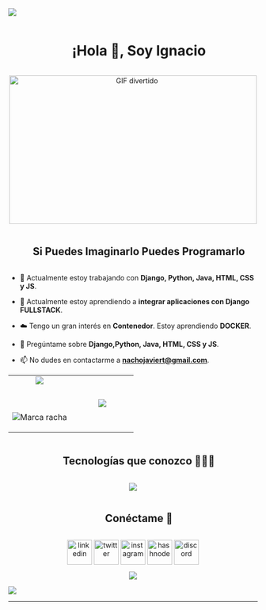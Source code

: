 <!--horizontal divider(gradiant)-->
<img src="https://user-images.githubusercontent.com/73097560/115834477-dbab4500-a447-11eb-908a-139a6edaec5c.gif">

<!--h1 without bottom border-->
<div id="user-content-toc">
  <ul align="center">
    <summary><h1 style="display: inline-block">¡Hola 👋, Soy Ignacio </h1></summary>
  </ul>
</div>

<!--- snake -->
<div align="center">
  <img src="https://media3.giphy.com/media/v1.Y2lkPTc5MGI3NjExdjBpZWhpdGFjZnlibm9uaTZzazNjZ2picnVsYm9pcnpta3d5dDZ5ciZlcD12MV9pbnRlcm5hbF9naWZfYnlfaWQmY3Q9Zw/137EaR4vAOCn1S/giphy.gif" alt="GIF divertido" width="500" height="300">

 
</div>

<!--h2 sin borde inferior-->
<div id="user-content-toc">
  <ul align="center">
    <summary><h2 style="display: inline-block">Si Puedes Imaginarlo Puedes Programarlo</h2></summary>
  </ul>
</div>

<!--Introducción-->
- 🔭 Actualmente estoy trabajando con **Django,  Python, Java, HTML, CSS y JS**.

- 🌱 Actualmente estoy aprendiendo a **integrar aplicaciones con Django FULLSTACK**.

- ☁️ Tengo un gran interés en **Contenedor**. Estoy aprendiendo **DOCKER**.
  
- 💬 Pregúntame sobre **Django,Python, Java, HTML, CSS y JS**.

- 📫 No dudes en contactarme a **nachojaviert@gmail.com**.


<!--- estadísticas y trofeos (inicio) -->
<p align="center">
  <!--- estadísticas (inicio) -->
<table align="center">
<tr border="none">
<td width="50%" align="center">
  
  <img align="center" src="https://github-readme-stats.vercel.app/api?username=RazeZor&theme=radical&show_icons=true&count_private=true" />

  <br></br>
  <img title="🔥 Ver estadísticas de tu racha en git.io/streak-stats" alt="Marca racha" src="https://github-readme-streak-stats.herokuapp.com/?        username=RazeZor&theme=dark&hide_border=false" /> 
</td>

<td width="50%" align="center">
  
  <img align="center" src="https://github-readme-stats.anuraghazra1.vercel.app/api/top-langs/?username=RazeZor&theme=dark&hide_border=false&no-bg=true&no-frame=true&langs_count=20"/>
  
  </td>
</tr>
</table>
<!--- estadísticas (fin) -->

      
<!--- estadísticas (fin) -->


<!--h2 sin borde inferior-->
<div id="user-content-toc">
  <ul align="center">
    <summary><h2 style="display: inline-block">Tecnologías que conozco 👨🏻‍💻</h2></summary>
  </ul>
</div>

<!-- iconos de tecnologías -->
<p align="center">
  <a href="https://skillicons.dev">
    <img src="https://skillicons.dev/icons?i=html,css,js,python,java,kotlin,php,vb,ts,git,github,mysql,sqlite3,firebase,redhat,django,angular,astro,vscode&perline=14" />

</a>
</p>

<!-- Conectarme -->
<!--h2 sin borde inferior-->
<div id="user-content-toc">
  <ul align="center">
    <summary><h2 style="display: inline-block">Conéctame 🤝</h2></summary>
  </ul>
</div>

<!-- iconos y enlaces -->
<p align="center">
<a href="https://www.linkedin.com/in/tu-linkedin/" target="blank"><img align="center" src="https://user-images.githubusercontent.com/88904952/234979284-68c11d7f-1acc-4f0c-ac78-044e1037d7b0.png" alt="linkedin" height="50" width="50" /></a>
<a href="https://twitter.com/tu-twitter" target="blank"><img align="center" src="https://user-images.githubusercontent.com/88904952/234980676-61bfb021-ecc8-48f7-88e6-34c1b06c4a58.png" alt="twitter" height="50" width="50" /></a> 
<a href="https://www.instagram.com/tu-instagram/" target="blank"><img align="center" src="https://user-images.githubusercontent.com/88904952/234981169-2dd1e58f-4b7e-468c-8213-034ba62156c3.png" alt="instagram" height="50" width="50" /></a>
<a href="https://tu-blog.hashnode.dev/" target="blank"><img align="center" src="https://user-images.githubusercontent.com/88904952/234982196-562aea17-5532-4550-8c08-1c7cb994a541.png" alt="hashnode" height="50" width="50" /></a>
<a href="https://discordapp.com/users/tu-id-de-discord" target="blank"><img align="center" src="https://user-images.githubusercontent.com/88904952/234982627-019fd336-6248-453c-9b05-97c13fd1d207.png" alt="discord" height="50" width="50" /></a>
  
</p>

<!-- contador de visitas de perfil -->
<div align="center">
  
[![](https://visitcount.itsvg.in/api?id=tu-nombre-de-usuario&icon=3&color=6)](https://visitcount.itsvg.in)
  
</div>

<!--horizontal divider(gradiant)-->
<img src="https://user-images.githubusercontent.com/73097560/115834477-dbab4500-a447-11eb-908a-139a6edaec5c.gif">

----------------------------------------------------------------------


